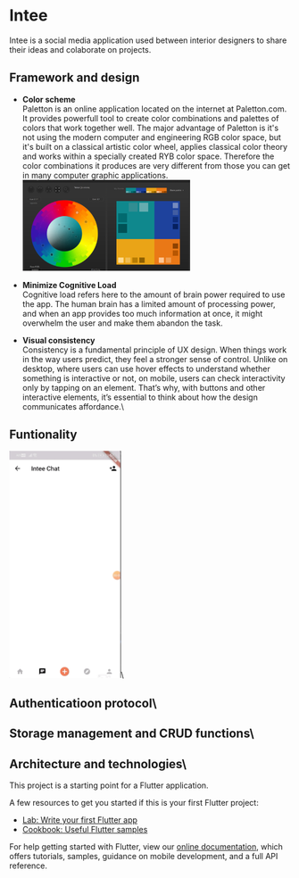 # Intee

Intee is a social media application used between interior designers to share their ideas and colaborate on projects.

## Framework and design
  * **Color scheme**\
    Paletton is an online application located on the internet at Paletton.com. It provides powerfull tool to create color combinations and palettes of colors that work together well. The major advantage of Paletton is it's not using the modern computer and engineering RGB color space, but it's built on a classical artistic color wheel, applies classical color theory and works within a specially created RYB color space. Therefore the color combinations it produces are very different from those you can get in many computer graphic applications.\
    <img src="readme/paletton.png" width="300" >

  * **Minimize Cognitive Load**\
Cognitive load refers here to the amount of brain power required to use the app. The human brain has a limited amount of     processing power, and when an app provides too much information at once, it might overwhelm the user and make them abandon the task.
  * **Visual consistency**\
  Consistency is a fundamental principle of UX design. When things work in the way users predict, they feel a stronger sense of control. Unlike on desktop, where users can use hover effects to understand whether something is interactive or not, on mobile, users can check interactivity only by tapping on an element. That’s why, with buttons and other interactive elements, it’s essential to think about how the design communicates affordance.\

## Funtionality
   <img src="readme/Chat.gif" width="200" >\

## Authenticatioon protocol\

## Storage management and CRUD functions\

## Architecture and technologies\
This project is a starting point for a Flutter application.

A few resources to get you started if this is your first Flutter project:

- [Lab: Write your first Flutter app](https://flutter.dev/docs/get-started/codelab)
- [Cookbook: Useful Flutter samples](https://flutter.dev/docs/cookbook)

For help getting started with Flutter, view our
[online documentation](https://flutter.dev/docs), which offers tutorials,
samples, guidance on mobile development, and a full API reference.
